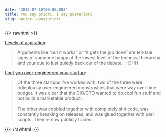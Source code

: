 ```yaml
---
date: "2012-07-10T00:00:00Z"
title: You say priori, I say posteriori
slug: apriori-aposteriori
---
```


{{< rawhtml >}}
<div class="tr_bq">
<a href="http://37signals.com/svn/posts/3200-levels-of-aspiration">Levels of aspiration</a>:</div>
<blockquote class="tr_bq">
Arguments like “but it works” or “it gets the job done” are tell-tale signs of someone happy at the lowest level of the technical hierarchy and your cue to just quietly back out of the debate. —DHH&nbsp;</blockquote>
<a href="http://news.ycombinator.com/item?id=4222841">I bet you over-engineered your startup</a>:<br />
<blockquote>
Of the three startups I've worked with, two of the three were ridiculously over-engineered monstrosities that were way over time budget. It was clear that the CIO/CTO wanted to do cool fun stuff and not build a marketable product.
<br />
<br />
The other was cobbled together with completely shit code, was constantly breaking on releases, and was glued together with perl scripts. They're now publicly traded.&nbsp;</blockquote>
{{< /rawhtml >}}
